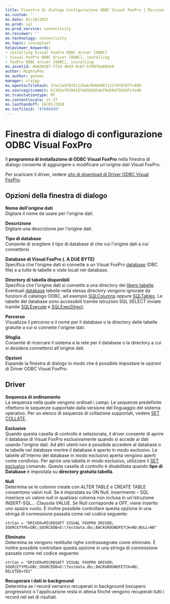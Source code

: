 ```yaml
---
title: Finestra di dialogo Configurazione ODBC Visual FoxPro | Microsoft Docs
ms.custom: ''
ms.date: 01/19/2017
ms.prod: sql
ms.prod_service: connectivity
ms.reviewer: ''
ms.technology: connectivity
ms.topic: conceptual
helpviewer_keywords:
- installing Visual FoxPro ODBC driver [ODBC]
- Visual FoxPro ODBC driver [ODBC], installing
- FoxPro ODBC driver [ODBC], installing
ms.assetid: de020197-7f53-4643-9cbf-b7887ba88de9
author: MightyPen
ms.author: genemi
manager: craigg
ms.openlocfilehash: 37ec2a9f033c124ab70db996f11179797877c09b
ms.sourcegitcommit: 61381ef939415fe019285def9450d7583df1fed0
ms.translationtype: MT
ms.contentlocale: it-IT
ms.lasthandoff: 10/01/2018
ms.locfileid: "47686439"
---
```

# <a name="odbc-visual-foxpro-setup-dialog-box"></a>Finestra di dialogo di configurazione ODBC Visual FoxPro
Il **programma di installazione di ODBC Visual FoxPro** nella finestra di dialogo consente di aggiungere o modificare un'origine dati Visual FoxPro.  
  
 Per scaricare il driver, vedere [sito di download di Driver ODBC Visual FoxPro](http://go.microsoft.com/fwlink/?LinkId=121318).  
  
## <a name="dialog-box-options"></a>Opzioni della finestra di dialogo  
 **Nome dell'origine dati**  
 Digitare il nome da usare per l'origine dati.  
  
 **Descrizione**  
 Digitare una descrizione per l'origine dati.  
  
 **Tipo di database**  
 Consente di scegliere il tipo di database di che cui l'origine dati a cui connettersi.  
  
 **Database di Visual FoxPro (. A DUE BYTE)**  
 Specifica che l'origine dati si connette a un Visual FoxPro [database](../../odbc/microsoft/visual-foxpro-terminology.md) (DBC file) e a tutte le tabelle e viste locali nel database.  
  
 **Directory di tabella disponibili**  
 Specifica che l'origine dati si connette a una directory dei [libero tabelle](../../odbc/microsoft/visual-foxpro-terminology.md). Eventuali [database](../../odbc/microsoft/visual-foxpro-terminology.md) tabelle nella stessa directory vengono ignorate da funzioni di catalogo ODBC, ad esempio [SQLColumns](../../odbc/microsoft/sqlcolumns-visual-foxpro-odbc-driver.md) oppure [SQLTables](../../odbc/microsoft/sqltables-visual-foxpro-odbc-driver.md). Le tabelle del database sono accessibili tramite istruzioni SQL SELECT inviate tramite [SQLExecute](../../odbc/microsoft/sqlexecute-visual-foxpro-odbc-driver.md) e [SQLExecDirect](../../odbc/microsoft/sqlexecdirect-visual-foxpro-odbc-driver.md).  
  
 **Percorso**  
 Visualizza il percorso e il nome per il database o la directory delle tabelle gratuite a cui si connette l'origine dati.  
  
 **Sfoglia**  
 Consente di ricercare il sistema e la rete per il database o la directory a cui si desidera connettersi all'origine dati.  
  
 **Opzioni**  
 Espande la finestra di dialogo in modo che è possibile impostare le opzioni di Driver ODBC Visual FoxPro.  
  
## <a name="driver"></a>Driver  
 **Sequenza di ordinamento**  
 La sequenza nella quale vengono ordinati i campi. Le sequenze predefinite riflettono le sequenze supportate dalla versione del linguaggio del sistema operativo. Per un elenco di sequenze di collazione supportati, vedere [SET COLLATE](../../odbc/microsoft/set-collate-command.md).  
  
 **Exclusive**  
 Quando questa casella di controllo è selezionata, il driver consente di aprire il database di Visual FoxPro esclusivamente quando si accede ai dati usando l'origine dati. Ad altri utenti non è possibile accedere al database o le tabelle nel database mentre il database è aperto in modo esclusivo. Le tabelle all'interno del database in modo esclusivo aperta vengono aperti come condiviso. Per aprire una tabella in modo esclusivo, utilizzare il [SET esclusivo](../../odbc/microsoft/set-exclusive-command.md) comando. Questa casella di controllo è disabilitata quando **tipo di Database** è impostata su **directory gratuita tabella**.  
  
 **Null**  
 Determina se le colonne create con ALTER TABLE e CREATE TABLE consentono valori null. Se è impostata su ON Null, inserimento – SQL inserisce un valore null in qualsiasi colonna non inclusa in un'istruzione INSERT-SQL... Clausola VALUE. Se Null corrisponde a OFF, viene inserito uno spazio vuoto. È inoltre possibile controllare questa opzione in una stringa di connessione passata come nel codice seguente:  
  
```  
strCon = "DRIVER=MICROSOFT VISUAL FOXPRO DRIVER;  
SOURCETYPE=DBC;SOURCEDB=D:\Testdata.dbc;BACKGROUNDFETCH=NO;NULL=NO"  
```  
  
 **Eliminato**  
 Determina se vengono restituite righe contrassegnate come eliminate. È inoltre possibile controllare questa opzione in una stringa di connessione passata come nel codice seguente:  
  
```  
strCon = "DRIVER=MICROSOFT VISUAL FOXPRO DRIVER;  
SOURCETYPE=DBC;SOURCEDB=D:\Testdata.dbc;BACKGROUNDFETCH=NO;  
DELETED=YES"  
```  
  
 **Recuperare i dati in background**  
 Determina se i record verranno recuperati in background (recupero progressivo) o l'applicazione resta in attesa finché vengono recuperati tutti i record nel set di risultati.
